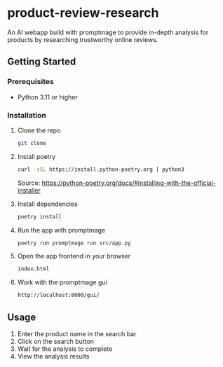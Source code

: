 # product-review-research
An AI webapp build with promptmage to provide in-depth analysis for products by researching trustworthy online reviews.

## Getting Started

### Prerequisites

- Python 3.11 or higher

### Installation

1. Clone the repo
   ```sh
   git clone
   ```

2. Install poetry
    ```sh
    curl -sSL https://install.python-poetry.org | python3 -
    ```
    Source: https://python-poetry.org/docs/#installing-with-the-official-installer

3. Install dependencies
    ```sh
    poetry install
    ```

4. Run the app with promptmage
    ```sh
    poetry run promptmage run src/app.py
    ```

5. Open the app frontend in your browser
    ```sh
    index.html
    ```

6. Work with the promptmage gui
    ```sh
    http://localhost:8000/gui/
    ```

## Usage

1. Enter the product name in the search bar
2. Click on the search button
3. Wait for the analysis to complete
4. View the analysis results
